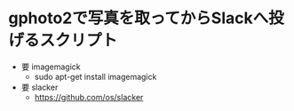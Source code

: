 # gphoto2で写真を取ってからSlackへ投げるスクリプト

* 要 imagemagick
  * sudo apt-get install imagemagick
* 要 slacker
  * https://github.com/os/slacker
